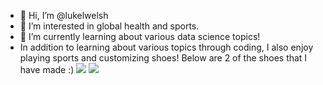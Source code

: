 - 👋 Hi, I’m @lukelwelsh
- 👀 I’m interested in global health and sports.
- 🌱 I’m currently learning about various data science topics!
- In addition to learning about various topics through coding, I also enjoy playing sports and customizing shoes! Below are 2 of the shoes that I have made :)
![](https://user-images.githubusercontent.com/99223887/188250689-20f7ff7b-8219-4a17-a28d-19def11f9021.jpg) 
![](https://user-images.githubusercontent.com/99223887/188188293-501480dd-f166-4d2e-a28f-27eb765b32d6.jpg)





<!---
lukelwelsh/lukelwelsh is a ✨ special ✨ repository because its `README.md` (this file) appears on your GitHub profile.
You can click the Preview link to take a look at your changes.
--->
